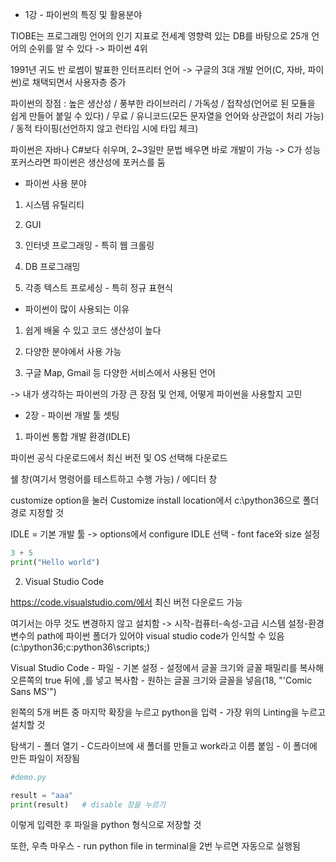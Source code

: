

* 1강 - 파이썬의 특징 및 활용분야

TIOBE는 프로그래밍 언어의 인기 지표로 전세계 영향력 있는 DB를 바탕으로 25개 언어의 순위를 알 수 있다 -> 파이썬 4위



1991년 귀도 반 로썸이 발표한 인터프리터 언어 -> 구글의 3대 개발 언어(C, 자바, 파이썬)로 채택되면서 사용자층 증가



파이썬의 장점 : 높은 생산성 / 풍부한 라이브러리 / 가독성 / 접착성(언어로 된 모듈을 쉽게 만들어 붙일 수 있다) / 무료 / 유니코드(모든 문자열을 언어와 상관없이 처리 가능) / 동적 타이핑(선언하지 않고 런타임 시에 타입 체크)



파이썬은 자바나 C#보다 쉬우며, 2~3일만 문법 배우면 바로 개발이 가능 -> C가 성능 포커스라면 파이썬은 생산성에 포커스를 둠



* 파이썬 사용 분야

1) 시스템 유틸리티

2) GUI

3) 인터넷 프로그래밍 - 특히 웹 크롤링

4) DB 프로그래밍

5) 각종 텍스트 프로세싱 - 특히 정규 표현식



* 파이썬이 많이 사용되는 이유

1) 쉽게 배울 수 있고 코드 생산성이 높다

2) 다양한 분야에서 사용 가능

3) 구글 Map, Gmail 등 다양한 서비스에서 사용된 언어



-> 내가 생각하는 파이썬의 가장 큰 장점 및 언제, 어떻게 파이썬을 사용할지 고민



* 2장 - 파이썬 개발 툴 셋팅

1) 파이썬 통합 개발 환경(IDLE)

파이썬 공식 다운로드에서 최신 버전 및 OS 선택해 다운로드

쉘 창(여기서 명령어를 테스트하고 수행 가능) / 에디터 창

customize option을 눌러 Customize install location에서 c:\python36으로 폴더 경로 지정할 것

IDLE = 기본 개발 툴 -> options에서 configure IDLE 선택 - font face와 size 설정



```python
3 + 5
print("Hello world")
```



2) Visual Studio Code

https://code.visualstudio.com/에서 최신 버전 다운로드 가능

여기서는 아무 것도 변경하지 않고 설치함 -> 시작-컴퓨터-속성-고급 시스템 설정-환경변수의 path에 파이썬 폴더가 있어야 visual studio code가 인식할 수 있음(c:\python36;c:python36\scripts;)



Visual Studio Code - 파일 - 기본 설정 - 설정에서 글꼴 크기와 글꼴 패밀리를 복사해 오른쪽의 true 뒤에 ,를 넣고 복사함 - 원하는 글꼴 크기와 글꼴을 넣음(18, "'Comic Sans MS'")

왼쪽의 5개 버튼 중 마지막 확장을 누르고 python을 입력 - 가장 위의 Linting을 누르고 설치할 것

탐색기 - 폴더 열기 - C드라이브에 새 폴더를 만들고 work라고 이름 붙임 - 이 폴더에 만든 파일이 저장됨



```python
#demo.py

result = "aaa"
print(result)   # disable 창을 누르기
```

이렇게 입력한 후 파일을 python 형식으로 저장할 것

또한, 우측 마우스 - run python file in terminal을 2번 누르면 자동으로 실행됨



